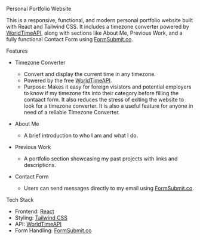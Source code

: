 Personal Portfolio Website

This is a responsive, functional, and modern personal portfolio website built with React and Tailwind CSS. It includes a timezone converter powered by [WorldTimeAPI](https://worldtimeapi.org/), along with sections like About Me, Previous Work, and a fully functional Contact Form using [FormSubmit.co](https://formsubmit.co).

Features

- Timezone Converter
  - Convert and display the current time in any timezone.
  - Powered by the free [WorldTimeAPI](https://worldtimeapi.org/).
  - Purpose: Makes it easy for foreign visistors and potential employers to know if my timezone fits into their category before filling the contaact form. It also reduces the stress of exiting the website to look for a timezone converter. It is also a useful feature for anyone in need of a reliable Timezone Converter.

- About Me
  - A brief introduction to who I am and what I do.

- Previous Work
  - A portfolio section showcasing my past projects with links and descriptions.

- Contact Form
  - Users can send messages directly to my email using [FormSubmit.co](https://formsubmit.co/).


Tech Stack
- Frontend: [React](https://reactjs.org/)
- Styling: [Tailwind CSS](https://tailwindcss.com/)
- API: [WorldTimeAPI](https://worldtimeapi.org/)
- Form Handling: [FormSubmit.co](https://formsubmit.co/)



